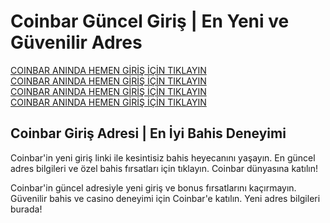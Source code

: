 <!DOCTYPE html>
<html lang="tr">
<head>
    <meta charset="UTF-8">
    <meta name="viewport" content="width=device-width, initial-scale=1.0">
</head>
<body>
    <h1>Coinbar Güncel Giriş | En Yeni ve Güvenilir Adres</h1>
    <p>
        <a href="https://tinyurl.com/guncladress">COINBAR ANINDA HEMEN GİRİŞ İÇİN TIKLAYIN</a><br>
        <a href="https://tinyurl.com/guncladress">COINBAR ANINDA HEMEN GİRİŞ İÇİN TIKLAYIN</a><br>
        <a href="https://tinyurl.com/guncladress">COINBAR ANINDA HEMEN GİRİŞ İÇİN TIKLAYIN</a><br>
        <a href="https://tinyurl.com/guncladress">COINBAR ANINDA HEMEN GİRİŞ İÇİN TIKLAYIN</a>
    </p>
    <h2>Coinbar Giriş Adresi | En İyi Bahis Deneyimi</h2>
    <p>
        Coinbar'in yeni giriş linki ile kesintisiz bahis heyecanını yaşayın. En güncel adres bilgileri ve özel bahis fırsatları için tıklayın. Coinbar dünyasına katılın!
    </p>
    <p>
        Coinbar'in güncel adresiyle yeni giriş ve bonus fırsatlarını kaçırmayın. Güvenilir bahis ve casino deneyimi için Coinbar'e katılın. Yeni adres bilgileri burada!
    </p>
</body>
</html>
